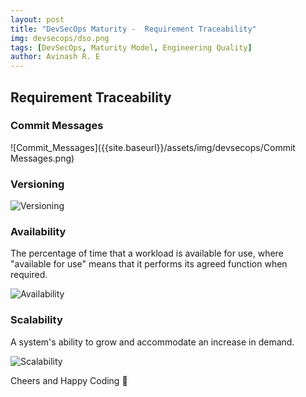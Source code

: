 ```yaml
---
layout: post
title: "DevSecOps Maturity -  Requirement Traceability"
img: devsecops/dso.png
tags: [DevSecOps, Maturity Model, Engineering Quality]
author: Avinash R. E
---
```


## Requirement Traceability

### Commit Messages

![Commit_Messages]({{site.baseurl}}/assets/img/devsecops/Commit Messages.png)

### Versioning

![Versioning]({{site.baseurl}}/assets/img/devsecops/Versioning.png)

### Availability

The percentage of time that a workload is available for use, where "available for use" means that it performs its agreed function when required.

![Availability]({{site.baseurl}}/assets/img/devsecops/Availability.png)

### Scalability

A system's ability to grow and accommodate an increase in demand.

![Scalability]({{site.baseurl}}/assets/img/devsecops/Scalability.png)



Cheers and Happy Coding 🤘
